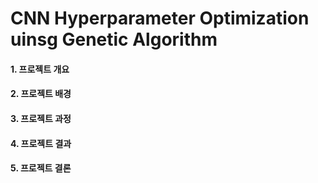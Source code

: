 # CNN Hyperparameter Optimization uinsg Genetic Algorithm



#### 1. 프로젝트 개요

#### 2. 프로젝트 배경
#### 3. 프로젝트 과정
#### 4. 프로젝트 결과
#### 5. 프로젝트 결론
